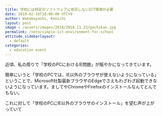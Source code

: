```yaml
---
title: 学校には特定のソフトウェアに依存しないICT環境が必要
date: 2019-02-16T10:00:00 UTC+9
author: Wakabayashi, Kenichi
layout: post
image : /assets/images/2018/2018.11.23/gachikan.jpg
permalink: /note/simple-ict-environment-for-school
attitude_sidebarlayout:
  - default
categories:
  - education event
---
```

近頃、私の周りで「学校のPCにおけるIE問題」が賑やかになってきています。

簡単にいうと「学校のPCでは、IE以外のブラウザが使えないようになっている」ということで、Microsoft社製最新ブラウザのEdgeでさえもわざわざ起動できないようになっています。ましてやChromeやFirefoxのインストールなんてとんでもない。

これに対して「学校のPCにIE以外のブラウザのインストール」を望む声が上がっていて